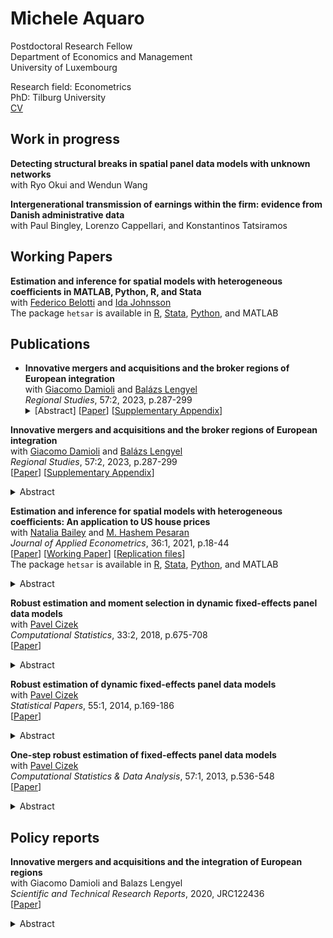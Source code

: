 # Michele Aquaro

Postdoctoral Research Fellow<br/>
Department of Economics and Management<br/>
University of Luxembourg

Research field: Econometrics<br/>
PhD: Tilburg University<br/>
[CV](./aquaro-cv.pdf)<br/>

## Work in progress

**Detecting structural breaks in spatial panel data models with unknown networks**<br/>
with
Ryo Okui and
Wendun Wang<br/>

**Intergenerational transmission of earnings within the firm: evidence from Danish administrative data**<br/>
with
Paul Bingley,
Lorenzo Cappellari,
and Konstantinos Tatsiramos<br/>

## Working Papers

**Estimation and inference for spatial models with heterogeneous coefficients in MATLAB, Python, R, and Stata**<br/>
with 
[Federico Belotti](https://economia.uniroma2.it/faculty/333/belotti-federico) and
[Ida Johnsson](https://idajohnsson.com/)<br/>
The package `hetsar` is available in
[R](https://github.com/maquaro/hetsar),
[Stata](https://ideas.repec.org/c/boc/bocode/s458926.html),
[Python](https://pypi.org/project/hetsar/), and
MATLAB

## Publications

<ul>
  <li><strong>Innovative mergers and acquisitions and the broker regions of European integration</strong><br />
  with 
  <a href="https://orcid.org/0000-0001-8308-8367">Giacomo Damioli</a> and 
  <a href="https://orcid.org/0000-0001-5196-5599">Balázs Lengyel</a><br />
  <em>Regional Studies</em>, 57:2, 2023, p.287-299
  <details>
    <summary>
      [Abstract]
      [<a href="https://doi.org/10.1080/00343404.2021.1998418">Paper</a>]
      [<a href="https://www.tandfonline.com/doi/suppl/10.1080/00343404.2021.1998418">Supplementary Appendix</a>]
    </summary>
    <p>Cross-regional mergers and acquisitions (M&A) transfer control and
    diffuse knowledge across space, which facilitates the integration of business
    systems. We analyse about 40,000 cross-regional acquisitions in Europe
    completed between 2003 and 2017 and distinguish innovative and non-innovative
    M&A. Both types of deals cluster into communities constituted by countries
    or groups of neighbouring countries. However, an increasing proportion of
    deals connect different communities, especially for innovative M&A. More
    populous and richer regions host more acquiring and target companies and thus
    broker communities. Research and development expenditure and skilled human
    capital are additional factors favouring brokerage of regions by attracting
    acquirers.</p>
  </details></li>
</ul>

**Innovative mergers and acquisitions and the broker regions of European integration**<br/>
with 
[Giacomo Damioli](https://orcid.org/0000-0001-8308-8367) and 
[Balázs Lengyel](https://orcid.org/0000-0001-5196-5599)<br/>
*Regional Studies*, 57:2, 2023, p.287-299<br/>
[[Paper](https://doi.org/10.1080/00343404.2021.1998418)]
[[Supplementary Appendix](https://www.tandfonline.com/doi/suppl/10.1080/00343404.2021.1998418)]
<details>
  <summary>Abstract</summary>
  <p>Cross-regional mergers and acquisitions (M&A) transfer control and
  diffuse knowledge across space, which facilitates the integration of business
  systems. We analyse about 40,000 cross-regional acquisitions in Europe
  completed between 2003 and 2017 and distinguish innovative and non-innovative
  M&A. Both types of deals cluster into communities constituted by countries
  or groups of neighbouring countries. However, an increasing proportion of
  deals connect different communities, especially for innovative M&A. More
  populous and richer regions host more acquiring and target companies and thus
  broker communities. Research and development expenditure and skilled human
  capital are additional factors favouring brokerage of regions by attracting
  acquirers.</p>
</details>

**Estimation and inference for spatial models with heterogeneous coefficients: An application to US house prices**<br/>
with 
[Natalia Bailey](https://research.monash.edu/en/persons/natalia-bailey) and 
[M. Hashem Pesaran](http://www.econ.cam.ac.uk/people/emeritus/mhp1)<br/>
*Journal of Applied Econometrics*, 36:1, 2021, p.18-44<br/>
[[Paper](https://doi.org/10.1002/jae.2792)]
[[Working Paper](https://papers.ssrn.com/sol3/papers.cfm?abstract_id=3352931)]
[[Replication files](http://qed.econ.queensu.ca/jae/datasets/aquaro001/)]<br/>
The package `hetsar` is available in
[R](https://github.com/maquaro/hetsar),
[Stata](https://ideas.repec.org/c/boc/bocode/s458926.html),
[Python](https://pypi.org/project/hetsar/), and
MATLAB
<details>
  <summary>Abstract</summary>
  <p>This paper considers the estimation and inference of spatial panel data
  models with heterogeneous spatial lag coefficients, with and without weakly
  exogenous regressors, and subject to heteroskedastic errors. A quasi maximum
  likelihood (QML) estimation procedure is developed and the conditions for
  identification of the spatial coefficients are derived. The QML estimators of
  individual spatial coefficients, as well as their mean group estimators, are
  shown to be consistent and asymptotically normal. Small‐sample properties of
  the proposed estimators are investigated by Monte Carlo simulations and
  results are shown to be in line with the paper's key theoretical findings,
  even for panels with moderate time dimensions and irrespective of the number
  of cross‐section units. A detailed empirical application to US house price
  changes during the 1975–2014 period shows a significant degree of
  heterogeneity in spatiotemporal dynamics over the 338 Metropolitan
  Statistical Areas considered.</p>
</details>

**Robust estimation and moment selection in dynamic fixed-effects panel data models**<br/>
with [Pavel Cizek](https://research.tilburguniversity.edu/en/persons/pavel-cizek)<br/>
*Computational Statistics*, 33:2, 2018, p.675-708<br/>
[[Paper](https://doi.org/10.1007/s00180-017-0782-7)]
<details>
  <summary>Abstract</summary>
    <p>Considering linear dynamic panel data models with fixed effects,
    existing outlier–robust estimators based on the median ratio of two
    consecutive pairs of first-differenced data are extended to higher-order
    differencing. The estimation procedure is thus based on many pairwise
    differences and their ratios and is designed to combine high precision and
    good robust properties. In particular, the proposed two-step GMM estimator
    based on the corresponding moment equations relies on an innovative
    weighting scheme reflecting both the variance and bias of those moment
    equations, where the bias is assumed to stem from data contamination. To
    estimate the bias, the influence function is derived and evaluated. The
    robust properties of the estimator are characterized both under
    contamination by independent additive outliers and the patches of additive
    outliers. The proposed estimator is additionally compared with existing
    methods by means of Monte Carlo simulations.</p>
</details>

**Robust estimation of dynamic fixed-effects panel data models**<br/>
with [Pavel Cizek](https://research.tilburguniversity.edu/en/persons/pavel-cizek)<br/>
*Statistical Papers*, 55:1, 2014, p.169-186<br/>
[[Paper](https://doi.org/10.1007/s00362-013-0545-7)]
<details>
  <summary>Abstract</summary>
  <p>This paper extends an existing outlier-robust estimator of linear dynamic
  panel data models with fixed effects, which is based on the median ratio of
  two consecutive pairs of first-order differenced data. To improve its
  precision and robustness properties, a general procedure based on
  higher-order pairwise differences and their ratios is designed. The
  asymptotic distribution of this class of estimators is derived. Further, the
  breakdown point properties are obtained under contamination by independent
  additive outliers and by the patches of additive outliers, and are used to
  select the pairwise differences that do not compromise the robustness
  properties of the procedure. The proposed estimator is additionally compared
  with existing methods by means of Monte Carlo simulations.</p>
</details>

**One-step robust estimation of fixed-effects panel data models**<br/>
with [Pavel Cizek](https://research.tilburguniversity.edu/en/persons/pavel-cizek)<br/>
*Computational Statistics & Data Analysis*, 57:1, 2013, p.536-548<br/>
[[Paper](https://doi.org/10.1016/j.csda.2012.07.003)]
<details>
  <summary>Abstract</summary>
  <p>The panel-data regression models are frequently applied to micro-level
  data, which often suffer from data contamination, erroneous observations, or
  unobserved heterogeneity. Despite the adverse effects of outliers on
  classical estimation methods, there are only a few robust estimation methods
  available for fixed-effects panel data. A new estimation approach based on
  two different data transformations is therefore proposed. Considering several
  robust estimation methods applied to the transformed data, the robust and
  asymptotic properties of the proposed estimators are derived, including their
  breakdown points and asymptotic distributions. The finite-sample performance
  of the existing and proposed methods is compared by means of Monte Carlo
  simulations.</p>
</details>

## Policy reports

**Innovative mergers and acquisitions and the integration of European regions**<br/>
with 
Giacomo Damioli and Balazs Lengyel<br/>
*Scientific and Technical Research Reports*, 2020, JRC122436<br/>
[[Paper](http://publications.jrc.ec.europa.eu/repository/handle/JRC122436)]
<details>
  <summary>Abstract</summary>
  <p>Mergers and acquisitions (M&A) entail the substantial reallocation of
  economic activities. When they involve distant acquiring and target
  companies, they transfer control and diffuse knowledge across locations,
  which in turn facilitates the process of the integration of business systems.
  This study aims to understand how cross-regional European M&A facilitate the
  process of European integration. We applied social network analysis and
  regression techniques to a sample of cross-regional acquisitions between 2003
  and 2017. The data allow us to identify whether or not a target company had
  an active patent portfolio at the time of deal completion. Both types of
  deals are highly concentrated in economically more developed regions and
  cluster into communities constituted by countries or groups of neighbouring
  countries. However, a large and increasingly non-trivial proportion of deals
  connect different communities, and to a larger extent for innovative than for
  non-innovative M&A. More populous and richer regions host a disproportionally
  larger number of acquiring and target companies and thus connect fragmented
  communities. The intensity of R&D-related expenditures provides an additional
  factor favouring the connection of fragmented groups of regions by attracting
  technology-seeking acquirers.</p>
</details>

